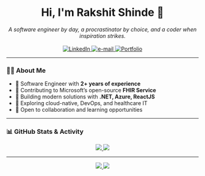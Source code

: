 <h1 align="center">Hi, I'm Rakshit Shinde 👋</h1>
<p align="center">
  <i> A software engineer by day, a procrastinator by choice, and a coder when inspiration strikes. </i>
    <br>
    <br>
    <a href="https://www.linkedin.com/in/rakshit-shinde">
        <img src="https://custom-icon-badges.demolab.com/badge/LinkedIn-0A66C2?logo=linkedin-white&logoColor=fff" alt="LinkedIn">
    </a>
    <a href="mailto:rakshitshinde.work@gmail.com">
        <img src="https://img.shields.io/badge/Gmail-D14836?logo=gmail&logoColor=white" alt="e-mail">
    </a>
    <a href="https://dev2th3core.site">
        <img src="https://img.shields.io/badge/Portfolio-00B0B9?style=flat-square&logo=appveyor&logoColor=white" alt="Portfolio">
    </a>
</p>

---

### 👨‍💻 About Me

- 🧠 Software Engineer with **2+ years of experience**
- 🏥 Contributing to Microsoft’s open-source **FHIR Service**
- 🚀 Building modern solutions with **.NET, Azure, ReactJS**
- 🧪 Exploring cloud-native, DevOps, and healthcare IT
- 🧰 Open to collaboration and learning opportunities

---


### 📊 GitHub Stats & Activity
<p align="center">

<a href="https://github.com/wervlad">
    <img src="https://github-readme-stats.vercel.app/api?username=rakshit4045&show_icons=true&count_private=true&hide=prs&theme=radical" />
</a>
<a href="https://github.com/wervlad">
    <img src="https://github-readme-stats.vercel.app/api/top-langs/?username=rakshit4045&layout=compact&theme=radical" />
</a>
</p>
<hr>
<p align="center">

<a href="https://github.com/wervlad">
    <img src="https://github-readme-streak-stats.herokuapp.com/?user=Rakshit4045&hide_border=true&card_width=338&theme=transparent" />
</a>

<a href="https://github.com/wervlad">
    <img src="http://github-profile-summary-cards.vercel.app/api/cards/stats?username=Rakshit4045&theme=transparent" />
</a>
</p>

